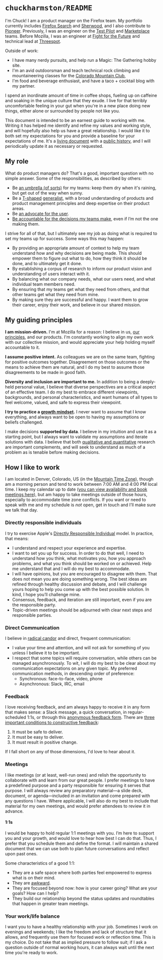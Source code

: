 #  `chuckharmston/README`

I'm Chuck! I am a product manager on the Firefox team. My portfolio currently includes [Firefox Search](https://wiki.mozilla.org/Firefox/Search) and [Sherwood](https://wiki.mozilla.org/Sherwood), and I also contribute to [Pioneer](https://support.mozilla.org/kb/about-firefox-pioneer).  Previously, I was an engineer on the [Test Pilot](https://testpilot.firefox.com) and [Marketplace](https://wiki.mozilla.org/Marketplace) teams. Before Mozilla, I was an engineer at [Fight for the Future](https://www.fightforthefuture.org/) and technical lead at [Threespot](https://www.threespot.com/).

Outside of work:

- I have many nerdy pursuits, and help run a Magic: The Gathering hobby site.
- I'm an avid outdoorsman and teach technical rock climbing and mountaineering classes for the [Colorado Mountain Club](https://www.cmc.org/),
- I'm food and beverage enthusiast, and have a taco + cocktail blog with my partner.

I spend an inordinate amount of time in coffee shops, fueling up on caffeine and soaking in the unique culture that they exude. I live for that terribly uncomfortable feeling in your gut when you're in a new place doing new things, either alone or surrounded by people not like you.

This document is intended to be an earnest guide to working with me. Writing it has helped me identify and refine my values and working style, and will hopefully also help us have a great relationship. I would like it to both set my expectations for you and provide a baseline for your expectations of me. It's a [living document](https://github.com/chuckharmston/README/blob/master/README.md) with a [public history](https://github.com/chuckharmston/README/commits/master/README.md), and I will periodically update it as necessary or requested.

## My role

What do product managers do? That's a good, important question with no simple answer. Some of the responsibilities, as described by others:

- Be [an umbrella (of sorts)](https://techcrunch.com/2010/03/14/key-to-gmail/) for my teams: keep them dry when it's raining, but get out of the way when sunny.
- Be a [T-shaped](https://medium.com/pminsider/the-t-shaped-product-manager-c3e4587e5b84) [generalist](https://www.mindtheproduct.com/2017/12/product-managers-generalists/), with a broad understanding of products and product management principles and deep expertise on their product areas.
- Be [an advocate for the user](http://www.cleverpm.com/2017/07/26/the-many-hats-of-the-product-manager/).
- [Be accountable for the decisions my teams make](https://github.com/molly/manager-README), even if I’m not  the one making them.

I strive for all of that, but I ultimately see my job as doing what is required to set my teams up for success. Some ways this may happen:

- By providing an appropriate amount of context to help my team understand how and why decisions are being made. This should empower them to figure out what to do, how they think it should be done, and to ultimately get it done.
- By establishing a corpus of research to inform our product vision and understanding of users interact with it.
- By balancing what our company needs, what our users need, and what individual team members need.
- By ensuring that my teams get what they need from others, and that other teams get what they need from mine.
- By making sure they are successful and happy. I want them to grow their career, enjoy their work, and believe in our shared mission.

## My guiding principles

**I am mission-driven.**  I'm at Mozilla for a reason: I believe in us, [our principles](https://www.mozilla.org/about/manifesto/), and our products. I'm constantly working to align my own work with our collective mission, and would appreciate your help holding myself accountable to it.

**I assume positive intent.** As colleagues we are on the same team, fighting for positive outcomes together. Disagreement on those outcomes or the means to achieve them are natural, and I do my best to assume those disagreements to be made in good faith.

**Diversity and inclusion are important to me.** In addition to being a deeply-held personal value, I believe that diverse perspectives are a critical aspect of an effective team. I do my best to embrace different viewpoints, backgrounds, and personal characteristics, and want humans of all types to feel welcome, valued, and safe to express their viewpoint.

**I try to practice a [growth mindset](https://www.brainpickings.org/2014/01/29/carol-dweck-mindset/).** I never want to assume that I know everything, and always want to be open to having my assumptions or beliefs challenged.

I make decisions **supported by data**. I believe in my intuition and use it as a starting point, but I always want to validate my assumptions and iterate solutions with data. I believe that both [qualitative and quantitative](https://www.mindtheproduct.com/2018/01/need-quantitative-qualitative-data/) research are important complements, and will seek to understand as much of a problem as is tenable before making decisions.

## How I like to work

I am located in Denver, Colorado, US (in the [Mountain Time Zone](https://time.is/Denver)), though am a morning person and tend to work between 7:00 AM and 4:00 PM local time. I keep my calendar up to date ([you can view availability and book meetings here](https://calendly.com/chuckharmston)), but am happy to take meetings outside of those hours, especially to accommodate time zone conflicts. If you want or need to speak with me and my schedule is _not_ open, get in touch and I’ll make sure we talk that day.

### Directly responsible individuals

I try to exercise Apple's [Directly Responsible Individual](https://medium.com/@mmamet/directly-responsible-individuals-f5009f465da4) model. In practice, that means:

- I understand and respect your experience and expertise.
- I want to set you up for success. In order to do that well, I need to understand how you think, what motivates you, how you approach problems, and what you think should be worked on or achieved. Help me understand that and I will do my best to accommodate.
- I will have opinions, but you are encouraged to disagree with them. That does not mean you are doing something wrong. The best ideas are refined through healthy discussion and debate, and I will challenge yours hoping to help you come up with the best possible solution. In kind, I hope you’ll challenge mine.
- Consensus, feedback, and iteration are still important, even if you are the responsible party.
- Topic-driven meetings should be adjourned with clear next steps and responsible parties.

### Direct Communication

I believe in [radical candor](https://www.amazon.com/dp/B01KTIEFEE/) and direct, frequent communication:

- I value your time and attention, and will not ask for something of you unless I believe it to be important.
- I respect that some topics will require conversation, while others can be managed asynchronously. To wit, I will do my best to be clear about my communication expectations on any given topic. My preferred communication methods, in descending order of preference:
  - Synchronous: face-to-face, video, phone
  - Asynchronous: Slack, IRC, email

### Feedback

I love receiving feedback, and am always happy to receive it in any form that makes sense: a Slack message, a quick conversation, in regular-scheduled 1:1s, or through this [anonymous feedback form](https://goo.gl/forms/3VkPhQhuxecQJzLu2). There are [three important conditions to constructive feedback](https://medium.com/@royrapoport/why-wont-you-talk-to-me-f30a01a1994c):

1. It must be safe to deliver.
2. It must be easy to deliver.
3. It must result in positive change.

If I fall short on any of those dimensions, I'd love to hear about it.

### Meetings

I like meetings (or at least, well-run ones) and relish the opportunity to collaborate with and learn from our great people. I prefer meetings to have a predefined purpose and a party responsible for ensuring it serves that purpose. I will always review any preparatory material—a slide deck, document, or agenda—included in an invitation and come prepared with any questions I have. Where applicable, I will also do my best to include that material for my own meetings, and would prefer attendees to review it in advance.

#### 1:1s

I would be happy to hold regular 1:1 meetings with you. I’m here to support you and your growth, and would love to hear how best I can do that. Thus, I prefer that you schedule them and define the format. I will maintain a shared document that we can use both to plan future conversations and reflect upon past ones.

Some characteristics of a good 1:1:

- They are a safe space where both parties feel empowered to express what is on their mind.
- They are [awkward](https://medium.com/@mrabkin/the-art-of-the-awkward-1-1-f4e1dcbd1c5c).
- They are focused beyond now: how is your career going? What are your goals? How can I help?
- They build our relationship beyond the status updates and roundtables that happen in greater team meetings.

### Your work/life balance

I want you to have a healthy relationship with your job. Sometimes I work on evenings and weekends; I like the freedom and lack of structure that it allows, and frequently use them for focused work or reflection time. This is my choice. Do not take that as implied pressure to follow suit; if I ask a question outside of normal working hours, it can always wait until the next time you're ready to work.
